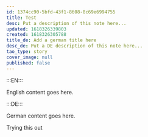 ```yaml
---
id: 1374cc90-5bfd-43f1-8608-8c69e6994755
title: Test
desc: Put a description of this note here...
updated: 1618326339803
created: 1618326305788
title_de: Add a german title here
desc_de: Put a DE description of this note here...
tao_type: story
cover_image: null
published: false
---
```


:::EN:::

English content goes here.

:::DE:::

German content goes here.

Trying this out
